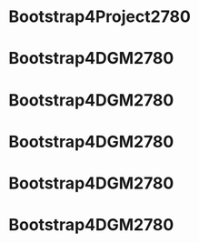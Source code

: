 # Bootstrap4Project2780
# Bootstrap4DGM2780
# Bootstrap4DGM2780
# Bootstrap4DGM2780
# Bootstrap4DGM2780
# Bootstrap4DGM2780
